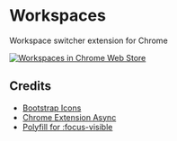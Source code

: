 # Workspaces
Workspace switcher extension for Chrome

[![Workspaces in Chrome Web Store](https://github.com/vsmejkal/chrome-workspaces/blob/master/media/chrome-webstore-badge.png?raw=true)](https://chrome.google.com/webstore/detail/workspaces/hpljjefgmnkloakbfckghmlapghabgfa)

## Credits
  - [Bootstrap Icons](https://github.com/twbs/icons)
  - [Chrome Extension Async](https://github.com/KeithHenry/chromeExtensionAsync)
  - [Polyfill for :focus-visible](https://github.com/WICG/focus-visible)

